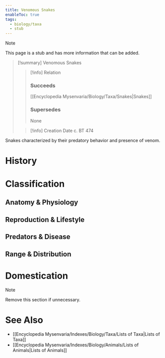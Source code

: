 ```yaml
---
title: Venomous Snakes
enableToc: true
tags:
  - biology/taxa
  - stub
---
```


> [!note]
> This page is a stub and has more information that can be added.

> [!summary] Venomous Snakes
> > [!info] Relation
> > ### Succeeds
> > [[Encyclopedia Mysenvaria/Biology/Taxa/Snakes|Snakes]]
> > ### Supersedes
> > None
>
> > [!info] Creation Date
> > c. BT 474

Snakes characterized by their predatory behavior and presence of venom.
# History

# Classification
## Anatomy & Physiology

## Reproduction & Lifestyle

## Predators & Disease

## Range & Distribution

# Domestication

> [!note]
> Remove this section if unnecessary.
# See Also
- [[Encyclopedia Mysenvaria/Indexes/Biology/Taxa/Lists of Taxa|Lists of Taxa]]
- [[Encyclopedia Mysenvaria/Indexes/Biology/Animals/Lists of Animals|Lists of Animals]]